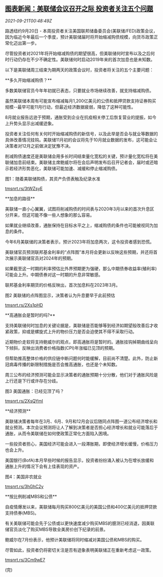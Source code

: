 <!--1632186063000-->
[图表新闻：美联储会议召开之际 投资者关注五个问题](https://cn.reuters.com/article/graphic-us-fed-investors-questions-0921-idCNKBS2GH01B)
------

<div><i>2021-09-21T00:48:49Z</i></div><p>路透纽约9月20日 - 本周投资者关注美国联邦储备委员会(美联储/FED)政策会议，因为临近今年最后一个季度，预计美联储届时将开始缩减购债规模，向货币政策正常化迈出第一步。</p><p>尽管投资者对2021年将开始缩减购债的期望很高，但美联储何时宣布以及之后何时行动仍存在不少不确定性。美联储何时启动2019年来的首次加息也是未知数。</p><p>以下是美联储周三结束为期两天的政策会议时，投资者将关注的五个主要问题：</p><p>**多久开始缩减购债？**</p><p>多数美联储官员今年年初就已表态，只要就业市场继续改善，就支持缩减购债。</p><p>虽然美联储本周有可能宣布缩减每月1,200亿美元的公债和抵押贷款支持证券购买规模--最早可能11月行动，但最近经济数据疲弱，降低了这种可能性。</p><p>8月就业报告远逊于预期，通胀受到企业在抗疫相关停工后恢复营业的提振，如今上升势头显示出减缓迹象。</p><p>投资者关注任何有关何时开始缩减购债的新信号，以及此举是否会与就业等数据的具体改善情况挂钩。美联储11月初的会议将先于10月就业数据的发布，这可能会让决策者对12月之前做决定犹豫不决。</p><p>削减购债速度还是美联储会用多长时间结束量化宽松的关键，预计量化宽松将在美联储加息前结束。美联储主席鲍威尔将在会后声明发布后召开记者会，届时或还暗示若经济形势恶化，美联储可能加速、减缓和停止缩减购债。</p><p>图1：随着美联储购债，其资产负债表触及纪录水准</p><p><a href="https://tmsnrt.rs/3tWZsyE">tmsnrt.rs/3tWZsyE</a></p><p>**加息的路径**</p><p>美联储一直小心翼翼，试图将削减购债的时间表与2020年3月以来的首次升息区分开来，但这可能不像一些人想象的那么容易。</p><p>如果就业继续改善，通胀保持在目标水平之上，缩减购债的条件也可能被视同为加息的条件。</p><p>今年6月美联储的决策者表示，预计2023年将加息两次，这令投资者感到恐慌。</p><p>美联储官员预测联邦基金利率的“点阵图”本月将会更新以反映这些预期，并还将首次展示美联储官员对2024年的预期。</p><p>如果截至这一时期的利率预估比外界预期更为强硬，那么中期债券收益率(殖利率)可能会上升。中期债券对这一时期的升息非常敏感。</p><p>联邦基金利率期货的价格反映出，首次加息料在2023年3月。</p><p>图2 美联储的点阵图显示，决策者认为升息要早于此前预估</p><p><a href="https://tmsnrt.rs/2Xs1pHD">tmsnrt.rs/2Xs1pHD</a></p><p>**高通胀会是暂时的吗?**</p><p>支持美联储何时加息的关键论据是，美联储是否能够等到经济如期望般改善后才收紧政策，抑或是螺旋式上升的物价压力是否会迫使其不得不采取行动。</p><p>近期物价走软将支持鲍威尔的观点，即高通胀将是暂时的。通胀挂钩掉期曲线呈向下倾斜，反映出消费者价格指数(CPI)年涨幅已见顶的预期。</p><p>但帮助推高整体价格的供应链中断问题何时能缓解，目前尚不清楚。此外，防止新冠病毒传播的新限制措施是否会推高通胀，也还是个未知数。</p><p>周三公布的经济预测可能会显示决策者的通胀预期十分分散，他们对于通胀风险是上行还是下行或许存在分歧。</p><p>图3 美国通胀：已经见顶了吗？</p><p><a href="https://tmsnrt.rs/2XsQYmI">tmsnrt.rs/2XsQYmI</a></p><p>**经济预测**</p><p>美联储决策者每年在3月、6月、9月和12月会议后随同点阵图一道公布经济增长和就业预测。本次会议预测将让人了解到决策者是否担心经济增长和就业可能落后于通胀，从而令美联储在如何使政策正常化方面陷入困境。</p><p>一些投资者担心，美国经济可能会进入一段滞胀期，即使经济增长缓慢，价格压力也会上升。</p><p>美国银行(BofA)本月早些时候的报告显示，投资者纷纷涌入被认为在增长放缓和通胀上升的情况下会有上佳表现的资产。</p><p>图4：美国非农就业</p><p><a href="https://tmsnrt.rs/3hGhC2y">tmsnrt.rs/3hGhC2y</a></p><p>**按比例削减MBS和公债**</p><p>自疫情爆发以来，美联储每月购买800亿美元的美国公债和400亿美元的抵押贷款支持债券(MBS)。</p><p>有关美联储可能会先于公债或以更快速度减少购买MBS的臆测已经消退，因美联储官员淡化了购买MBS导致全美房价创下纪录的前景。</p><p>鲍威尔在7月份表示，他预计美联储将同时缩减对美国公债和MBS的购买。</p><p>尽管如此，投资者仍将密切关注是否有迹象表明美联储正在重新考虑这一政策。</p><p><a href="https://tmsnrt.rs/3Cm9wE7">tmsnrt.rs/3Cm9wE7</a></p><p>(完)</p>
